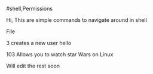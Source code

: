 #shell,Permissions

Hi, This are simple commands to navigate around in shell

File 

3 creates a new user hello

103 Allows you to watch star Wars on Linux 

Will edit the rest soon
